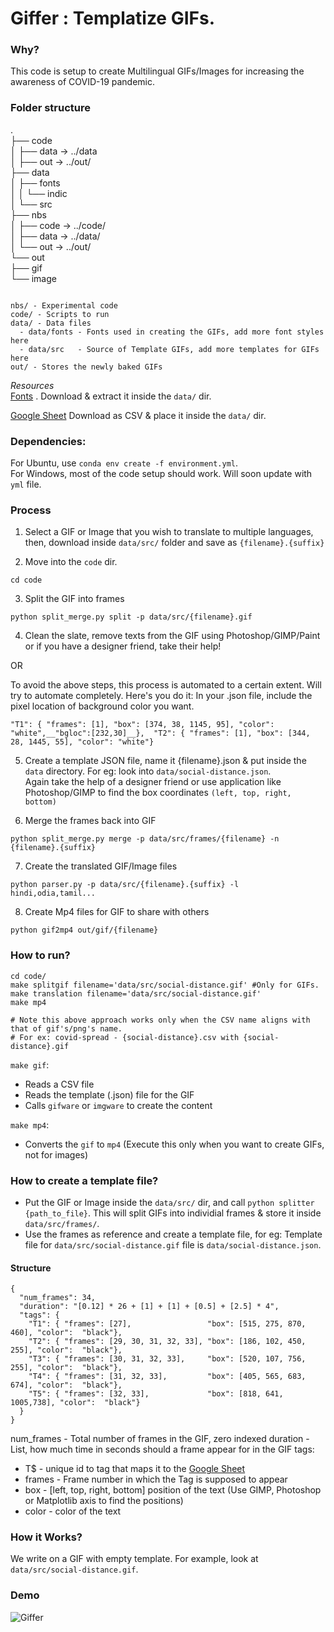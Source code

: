 # Giffer : Templatize GIFs.

### Why?

This code is setup to create Multilingual GIFs/Images for increasing the awareness of COVID-19 pandemic. 

### Folder structure
.  
├── code  
│   ├── data -> ../data  
│   ├── out -> ../out/   
├── data  
│   ├── fonts  
│   │   └── indic  
│   └── src  
├── nbs  
│   ├── code -> ../code/  
│   ├── data -> ../data/  
│   └── out -> ../out/  
└── out  
    ├── gif  
    └── image  
    
```

nbs/ - Experimental code 
code/ - Scripts to run
data/ - Data files
  - data/fonts - Fonts used in creating the GIFs, add more font styles here
  - data/src   - Source of Template GIFs, add more templates for GIFs here
out/ - Stores the newly baked GIFs
```

*Resources*  
[Fonts](https://drive.google.com/open?id=1n2x_uE_MHusDcMTsSghA-XAUP5eytNxN) . Download & extract it inside the `data/` dir.

[Google Sheet](https://docs.google.com/spreadsheets/d/1EiuYQQL98vR2SBUFbCbPOw4Rpe-A-sm5TwrTo46jUGQ/edit?usp=sharing) Download as CSV & place it inside the  `data/` dir.


### Dependencies:

For Ubuntu, use `conda env create -f environment.yml`.  
For Windows, most of the code setup should work. Will soon update with `yml` file.


### Process
1. Select a GIF or Image that you wish to translate to multiple languages, then, download inside `data/src/` folder and save as `{filename}.{suffix}`

2. Move into the `code` dir.
```
cd code
``` 

3. Split the GIF into frames
```
python split_merge.py split -p data/src/{filename}.gif
```

4. Clean the slate, remove texts from the GIF using Photoshop/GIMP/Paint or if you have a designer friend, take their help!  

  OR

  To avoid the above steps, this process is automated to a certain extent. Will try to automate completely.  Here's you do it: In your .json file, include the pixel location of background color you want.

`
"T1": { "frames": [1], "box": [374, 38, 1145, 95], "color": "white",__"bgloc":[232,30]__}, 
"T2": { "frames": [1], "box": [344, 28, 1445, 55], "color": "white"}
`

5. Create a template JSON file, name it {filename}.json & put inside the `data` directory. For eg: look into `data/social-distance.json`.  
Again take the help of a designer friend or use application like Photoshop/GIMP to find the box coordinates `(left, top, right, bottom)`

6. Merge the frames back into GIF
```
python split_merge.py merge -p data/src/frames/{filename} -n {filename}.{suffix}
```

7. Create the translated GIF/Image files
```
python parser.py -p data/src/{filename}.{suffix} -l hindi,odia,tamil...
```

8. Create Mp4 files for GIF to share with others
```
python gif2mp4 out/gif/{filename}
```


### How to run?

```
cd code/
make splitgif filename='data/src/social-distance.gif' #Only for GIFs.
make translation filename='data/src/social-distance.gif'
make mp4

# Note this above approach works only when the CSV name aligns with that of gif's/png's name.
# For ex: covid-spread - {social-distance}.csv with {social-distance}.gif
```

`make gif`: 
- Reads a CSV file
- Reads the template (.json) file for the GIF
- Calls `gifware` or `imgware` to create the content

`make mp4`:
- Converts the `gif` to `mp4` (Execute this only when you want to create GIFs, not for images)

### How to create a template file?

- Put the GIF or Image inside the `data/src/` dir, and call `python splitter {path_to_file}`. This will split GIFs into individial frames & store it inside `data/src/frames/`.
- Use the frames as reference and create a template file, for eg: Template file for `data/src/social-distance.gif` file is `data/social-distance.json`.
#### Structure
```
{
  "num_frames": 34,
  "duration": "[0.12] * 26 + [1] + [1] + [0.5] + [2.5] * 4",
  "tags": {
    "T1": { "frames": [27],                 "box": [515, 275, 870, 460], "color":  "black"},
    "T2": { "frames": [29, 30, 31, 32, 33], "box": [186, 102, 450, 255], "color":  "black"},
    "T3": { "frames": [30, 31, 32, 33],     "box": [520, 107, 756, 255], "color":  "black"},
    "T4": { "frames": [31, 32, 33],         "box": [405, 565, 683, 674], "color":  "black"},
    "T5": { "frames": [32, 33],             "box": [818, 641, 1005,738], "color":  "black"}
  }
}
```
num_frames - Total number of frames in the GIF, zero indexed
duration   - List, how much time in seconds should a frame appear for in the GIF
tags:
  - T$ - unique id to tag that maps it to the [Google Sheet](https://docs.google.com/spreadsheets/d/1EiuYQQL98vR2SBUFbCbPOw4Rpe-A-sm5TwrTo46jUGQ/edit?usp=sharing)
  - frames - Frame number in which the Tag is supposed to appear
  - box    - [left, top, right, bottom] position of the text (Use GIMP, Photoshop or Matplotlib axis to find the positions)
  - color  - color of the text


### How it Works?

We write on a GIF with empty template. For example, look at `data/src/social-distance.gif`. 

### Demo

![Giffer](https://drive.google.com/uc?export=view&id=1pJ83HvNGBuTX1nqKjf28dxPbZVj4l6rt)
